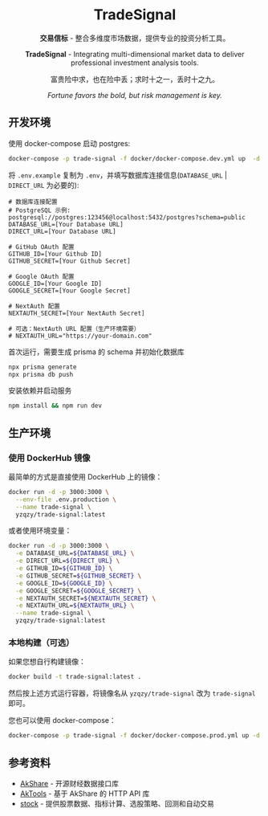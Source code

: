 <div align="center">

# TradeSignal

**交易信标** - 整合多维度市场数据，提供专业的投资分析工具。

**TradeSignal** - Integrating multi-dimensional market data to deliver professional investment analysis tools.

富贵险中求，也在险中丢；求时十之一，丢时十之九。

_Fortune favors the bold, but risk management is key._

</div>

## 开发环境

使用 docker-compose 启动 postgres:

````bash
docker-compose -p trade-signal -f docker/docker-compose.dev.yml up  -d
````

将 `.env.example` 复制为 `.env`，并填写数据库连接信息(`DATABASE_URL` | `DIRECT_URL` 为必要的):

```properties
# 数据库连接配置
# PostgreSQL 示例: postgresql://postgres:123456@localhost:5432/postgres?schema=public
DATABASE_URL=[Your Database URL]
DIRECT_URL=[Your Database URL]

# GitHub OAuth 配置
GITHUB_ID=[Your Github ID]
GITHUB_SECRET=[Your Github Secret]

# Google OAuth 配置
GOOGLE_ID=[Your Google ID]
GOOGLE_SECRET=[Your Google Secret]

# NextAuth 配置
NEXTAUTH_SECRET=[Your NextAuth Secret]

# 可选：NextAuth URL 配置（生产环境需要）
# NEXTAUTH_URL="https://your-domain.com"
```

首次运行，需要生成 prisma 的 schema 并初始化数据库

````bash
npx prisma generate
npx prisma db push
````

安装依赖并启动服务

````bash
npm install && npm run dev
````

## 生产环境

### 使用 DockerHub 镜像

最简单的方式是直接使用 DockerHub 上的镜像：

```bash
docker run -d -p 3000:3000 \
  --env-file .env.production \
  --name trade-signal \
  yzqzy/trade-signal:latest
```

或者使用环境变量：

```bash
docker run -d -p 3000:3000 \
  -e DATABASE_URL=${DATABASE_URL} \
  -e DIRECT_URL=${DIRECT_URL} \
  -e GITHUB_ID=${GITHUB_ID} \
  -e GITHUB_SECRET=${GITHUB_SECRET} \
  -e GOOGLE_ID=${GOOGLE_ID} \
  -e GOOGLE_SECRET=${GOOGLE_SECRET} \
  -e NEXTAUTH_SECRET=${NEXTAUTH_SECRET} \
  -e NEXTAUTH_URL=${NEXTAUTH_URL} \
  --name trade-signal \
  yzqzy/trade-signal:latest
```

### 本地构建（可选）

如果您想自行构建镜像：

```bash
docker build -t trade-signal:latest .
```

然后按上述方式运行容器，将镜像名从 `yzqzy/trade-signal` 改为 `trade-signal` 即可。

您也可以使用 docker-compose：

```bash
docker-compose -p trade-signal -f docker/docker-compose.prod.yml up -d
```

## 参考资料

* [AkShare](https://github.com/jindaxiang/akshare) - 开源财经数据接口库
* [AkTools](https://github.com/jindaxiang/aktools) - 基于 AkShare 的 HTTP API 库
* [stock](https://github.com/myhhub/stock) - 提供股票数据、指标计算、选股策略、回测和自动交易
